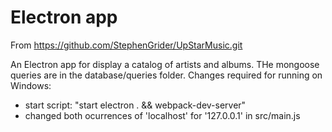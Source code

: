 # Electron app

From https://github.com/StephenGrider/UpStarMusic.git

An Electron app for display a catalog of artists and albums. THe mongoose queries are in the database/queries folder. Changes required for running on Windows:

* start script: "start electron . && webpack-dev-server"
* changed both ocurrences of 'localhost' for '127.0.0.1' in src/main.js
